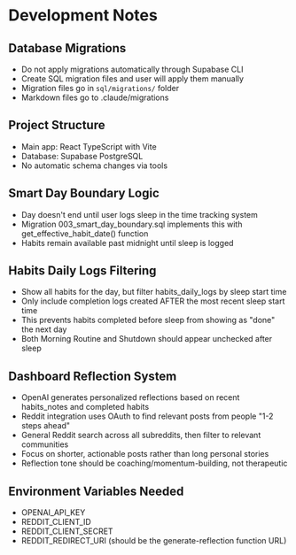 # Development Notes

## Database Migrations

- Do not apply migrations automatically through Supabase CLI
- Create SQL migration files and user will apply them manually
- Migration files go in `sql/migrations/` folder
- Markdown files go to .claude/migrations

## Project Structure

- Main app: React TypeScript with Vite
- Database: Supabase PostgreSQL
- No automatic schema changes via tools

## Smart Day Boundary Logic

- Day doesn't end until user logs sleep in the time tracking system
- Migration 003_smart_day_boundary.sql implements this with get_effective_habit_date() function
- Habits remain available past midnight until sleep is logged

## Habits Daily Logs Filtering

- Show all habits for the day, but filter habits_daily_logs by sleep start time
- Only include completion logs created AFTER the most recent sleep start time
- This prevents habits completed before sleep from showing as "done" the next day
- Both Morning Routine and Shutdown should appear unchecked after sleep

## Dashboard Reflection System

- OpenAI generates personalized reflections based on recent habits_notes and completed habits
- Reddit integration uses OAuth to find relevant posts from people "1-2 steps ahead"
- General Reddit search across all subreddits, then filter to relevant communities
- Focus on shorter, actionable posts rather than long personal stories
- Reflection tone should be coaching/momentum-building, not therapeutic

## Environment Variables Needed

- OPENAI_API_KEY
- REDDIT_CLIENT_ID
- REDDIT_CLIENT_SECRET
- REDDIT_REDIRECT_URI (should be the generate-reflection function URL)

